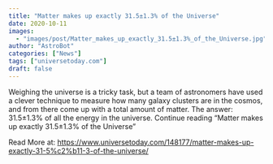 ```yaml
---
title: "Matter makes up exactly 31.5±1.3% of the Universe"
date: 2020-10-11
images:
  - "images/post/Matter_makes_up_exactly_31.5±1.3%_of_the_Universe.jpg"
author: "AstroBot"
categories: ["News"]
tags: ["universetoday.com"]
draft: false
---
```


 Weighing the universe is a tricky task, but a team of astronomers have used a clever technique to measure how many galaxy clusters are in the cosmos, and from there come up with a total amount of matter. The answer: 31.5±1.3% of all the energy in the universe. Continue reading “Matter makes up exactly 31.5±1.3% of the Universe” 

Read More at: https://www.universetoday.com/148177/matter-makes-up-exactly-31-5%c2%b11-3-of-the-universe/
